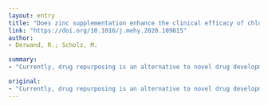 ```yaml
---
layout: entry
title: "Does zinc supplementation enhance the clinical efficacy of chloroquine/hydroxychloroquine to win todays battle against COVID-19?"
link: "https://doi.org/10.1016/j.mehy.2020.109815"
author:
- Derwand, R.; Scholz, M.

summary:
- "Currently, drug repurposing is an alternative to novel drug development for COVID-19 patients. CQ and HCQ inhibit pH-dependent steps of SARS-CoV-2 replication by increasing pH in intracellular vesicles and interfere with virus particle delivery into host cells. The antimalarial drug chloroquine (CQ) is being tested in several clinical studies as potential candidates."

original:
- "Currently, drug repurposing is an alternative to novel drug development for the treatment of COVID-19 patients. The antimalarial drug chloroquine (CQ) and its metabolite hydroxychloroquine (HCQ) are currently being tested in several clinical studies as potential candidates to limit SARS-CoV-2-mediated morbidity and mortality. CQ and HCQ (CQ/HCQ) inhibit pH-dependent steps of SARS-CoV-2 replication by increasing pH in intracellular vesicles and interfere with virus particle delivery into host cells. Besides direct antiviral effects, CQ/HCQ specifically target extracellular zinc to intracellular lysosomes where it interferes with RNA-dependent RNA polymerase activity and coronavirus replication. As zinc deficiency frequently occurs in elderly patients and in those with cardiovascular disease, chronic pulmonary disease, or diabetes, we hypothesize that CQ/HCQ plus zinc supplementation may be more effective in reducing COVID-19 morbidity and mortality than CQ or HCQ in monotherapy. Therefore, CQ/HCQ in combination with zinc should be considered as additional study arm for COVID-19 clinical trials."
---
```


